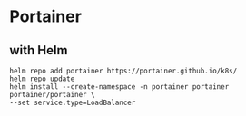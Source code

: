# Portainer

## with Helm

``` shell
helm repo add portainer https://portainer.github.io/k8s/
helm repo update
helm install --create-namespace -n portainer portainer portainer/portainer \
--set service.type=LoadBalancer
```

